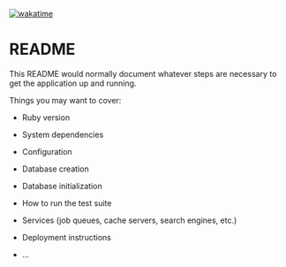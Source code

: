 [![wakatime](https://wakatime.com/badge/user/e779c06a-3302-444c-a0f6-d608f1ce11de/project/e7e288f1-125d-4c62-8f83-7c147b20504d.svg)](https://wakatime.com/badge/user/e779c06a-3302-444c-a0f6-d608f1ce11de/project/e7e288f1-125d-4c62-8f83-7c147b20504d)

# README

This README would normally document whatever steps are necessary to get the
application up and running.

Things you may want to cover:

* Ruby version

* System dependencies

* Configuration

* Database creation

* Database initialization

* How to run the test suite

* Services (job queues, cache servers, search engines, etc.)

* Deployment instructions

* ...
